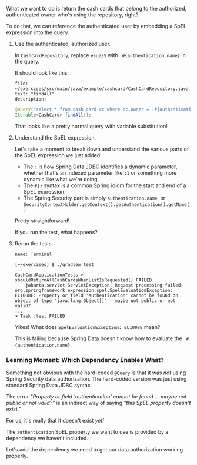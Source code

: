 What we want to do is return the cash cards that belong to the authorized, authenticated owner who's using the repository, right?

To do that, we can reference the authenticated user by embedding a SpEL expression into the query.

1. Use the authenticated, authorized user.

   In `CashCardRepository`, replace `esuez5` with `:#{authentication.name}` in the query.

   It should look like this:

   ```editor:select-matching-text
   file: ~/exercises/src/main/java/example/cashcard/CashCardRepository.java
   text: "findAll"
   description:
   ```

   ```java
   @Query("select * from cash_card cc where cc.owner = :#{authentication.name}")
   Iterable<CashCard> findAll();
   ```

   That looks like a pretty normal query with variable substitution!

1. Understand the SpEL expression.

   Let's take a moment to break down and understand the various parts of the SpEL expression we just added:

   - The `:` is how Spring Data JDBC identifies a dynamic parameter, whether that's an indexed parameter like `:1` or something more dynamic like what we're doing.
   - The `#{}` syntax is a common Spring idiom for the start and end of a SpEL expression.
   - The Spring Security part is simply `authentication.name`, or `SecurityContextHolder.getContext().getAuthentication().getName()`

   Pretty straightforward!

   If you run the test, what happens?

1. Rerun the tests.

   ```dashboard:open-dashboard
   name: Terminal
   ```

   ```shell
   [~/exercises] $ ./gradlew test
   ...
   CashCardApplicationTests > shouldReturnAllCashCardsWhenListIsRequested() FAILED
       jakarta.servlet.ServletException: Request processing failed: org.springframework.expression.spel.SpelEvaluationException: EL1008E: Property or field 'authentication' cannot be found on object of type 'java.lang.Object[]' - maybe not public or not valid?
   ...
   > Task :test FAILED
   ```

   Yikes! What does `SpelEvaluationException: EL1008E` mean?

   This is failing because Spring Data doesn't know how to evaluate the `:#{authentication.name}`.

### Learning Moment: Which Dependency Enables What?

Something not obvious with the hard-coded `@Query` is that it was _not_ using Spring Security data authorization. The hard-coded version was just using standard Spring Data JDBC syntax.

The error _"Property or field 'authentication' cannot be found ... maybe not public or not valid?"_ is an indirect way of saying _"this SpEL property doesn't exist."_

For us, it's really that it doesn't exist _yet!_

The `authentication` SpEL property we want to use is provided by a dependency we haven't included.

Let's add the dependency we need to get our data authorization working properly.
